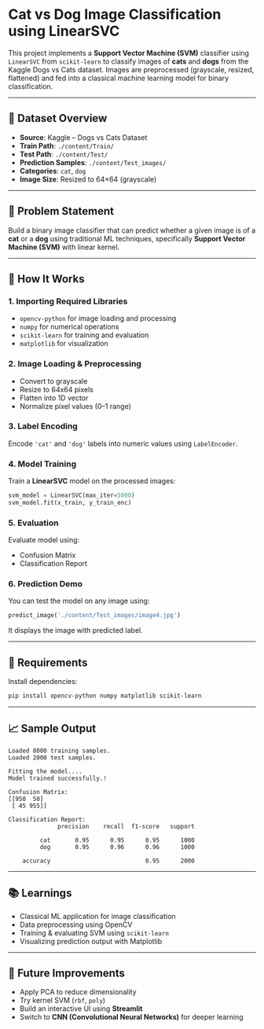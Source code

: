 # Cat vs Dog Image Classification using LinearSVC

This project implements a **Support Vector Machine (SVM)** classifier using `LinearSVC` from `scikit-learn` to classify images of **cats** and **dogs** from the Kaggle Dogs vs Cats dataset. Images are preprocessed (grayscale, resized, flattened) and fed into a classical machine learning model for binary classification.

---

## 📁 Dataset Overview

- **Source**: Kaggle – Dogs vs Cats Dataset  
- **Train Path**: `./content/Train/`  
- **Test Path**: `./content/Test/`  
- **Prediction Samples**: `./content/Test_images/`  
- **Categories**: `cat`, `dog`  
- **Image Size**: Resized to 64×64 (grayscale)

---

## 📌 Problem Statement

Build a binary image classifier that can predict whether a given image is of a **cat** or a **dog** using traditional ML techniques, specifically **Support Vector Machine (SVM)** with linear kernel.

---

## 🚀 How It Works

### 1. Importing Required Libraries

- `opencv-python` for image loading and processing  
- `numpy` for numerical operations  
- `scikit-learn` for training and evaluation  
- `matplotlib` for visualization

### 2. Image Loading & Preprocessing

- Convert to grayscale  
- Resize to 64x64 pixels  
- Flatten into 1D vector  
- Normalize pixel values (0–1 range)

### 3. Label Encoding

Encode `'cat'` and `'dog'` labels into numeric values using `LabelEncoder`.

### 4. Model Training

Train a **LinearSVC** model on the processed images:

```python
svm_model = LinearSVC(max_iter=5000)
svm_model.fit(x_train, y_train_enc)
```

### 5. Evaluation

Evaluate model using:
- Confusion Matrix
- Classification Report

### 6. Prediction Demo

You can test the model on any image using:

```python
predict_image('./content/Test_images/image4.jpg')
```

It displays the image with predicted label.

---

## 📎 Requirements

Install dependencies:

```bash
pip install opencv-python numpy matplotlib scikit-learn
```

---

## 📈 Sample Output

```
Loaded 8000 training samples.
Loaded 2000 test samples.

Fitting the model....
Model trained successfully.!

Confusion Matrix:
[[950  50]
 [ 45 955]]

Classification Report:
              precision    recall  f1-score   support

         cat       0.95      0.95      0.95      1000
         dog       0.95      0.96      0.96      1000

    accuracy                           0.95      2000
```

---

## 📚 Learnings

- Classical ML application for image classification
- Data preprocessing using OpenCV
- Training & evaluating SVM using `scikit-learn`
- Visualizing prediction output with Matplotlib

---

## 🧠 Future Improvements

- Apply PCA to reduce dimensionality  
- Try kernel SVM (`rbf`, `poly`)  
- Build an interactive UI using **Streamlit**  
- Switch to **CNN (Convolutional Neural Networks)** for deeper learning
